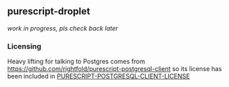 ## purescript-droplet

_work in progress, pls check back later_


### Licensing

Heavy lifting for talking to Postgres comes from https://github.com/rightfold/purescript-postgresql-client so its license has been included in [PURESCRIPT-POSTGRESQL-CLIENT-LICENSE](PURESCRIPT-POSTGRESQL-CLIENT-LICENSE)